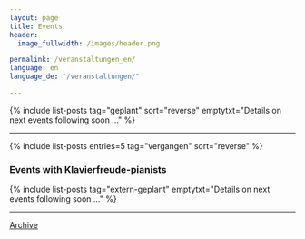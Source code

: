 ```yaml
---
layout: page
title: Events
header:
  image_fullwidth: /images/header.png

permalink: /veranstaltungen_en/
language: en
language_de: "/veranstaltungen/"

---
```




{% include list-posts tag="geplant" sort="reverse" emptytxt="Details on next events following soon ..." %}

----

{% include list-posts entries=5 tag="vergangen" sort="reverse"  %}



### Events with Klavierfreude-pianists

{% include list-posts  tag="extern-geplant" emptytxt="Details on next events following soon ..." %}

----

<div class="medium-2"><a class="button small radius expand" href="https://klavierfreude.at/blog/archive/" title="Archive">Archive</a></div>


